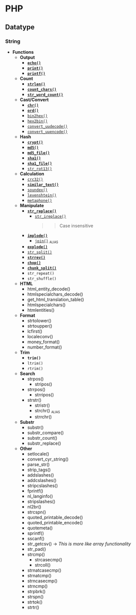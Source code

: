 # PHP
## Datatype
### String
- **Functions**
    - **Output**
        - [**`echo()`**](str-output-echo.php)
        - [**`print()`**](str-output-print.php)
        - [**`printf()`**](str-output-printf.php)
    - **Count**
        - [**`strlen()`**](str-count-len.php)
        - [**`count_chars()`**](str-count-chars.php)
        - [**`str_word_count()`**](str-count-word.php)
    - **Cast/Convert**
        - [**`chr()`**](str-conv-char-ord.php)
        - [**`ord()`**](str-conv-char-ord.php)
        - [`bin2hex()`](str-conv-bin-hex.php)
        - [`hex2bin()`](str-conv-bin-hex.php)
        - [`convert_uudecode()`](str-conv-uu-encode-decode.php)
        - [`convert_uuencode()`](str-conv-uu-encode-decode.php)
    - **Hash**
        - [**`crypt()`**](str-hash-crypt.php)
        - [**`md5()`**](str-hash-crypt.php)
        - [**`md5_file()`**](str-hash-file.php)
        - [**`sha1()`**](str-hash-crypt.php)
        - [**`sha1_file()`**](str-hash-file.php)
        - [`str_rot13()`](str-hash-crypt.php)
    - **Calculation**
        - [`crc32()`](str-calc-crc.php)
        - [**`similar_text()`**](str-calc-similar-text.php)
        - [`soundex()`](str-calc-soundex.php)
        - [`levenshtein()`](str-calc-levenshtein.php)
        - [`metaphone()`](str-calc-metaphone.php)
    - **Manipulate**
        - [**`str_replace()`**](str-man-replace.php)
            - [`str_ireplace()`](str-man-replace.php)
                >> Case insensitive
        - [**`implode()`**](str-man-split-join.php)
            - [`join()`](str-man-split-join.php) <small><sub>ALIAS</sub></small>
        - [**`explode()`**](str-man-split-join.php)
        - [`str_split()`](str-man-split-join.php)
        - [**`strrev()`**](str-man-str-rev.php)
        - [**`chop()`**](str-man-chop.php)
        - [**`chunk_split()`**](str-man-chunk-split.php)
        - `str_repeat()`
        - `str_shuffle()`
    - **HTML**
        - html_entity_decode()
        - htmlspecialchars_decode()
        - get_html_translation_table()
        - htmlspecialchars()
        - htmlentities()
    - **Format**
        - strtolower()
        - strtoupper()
        - lcfirst()
        - localeconv()
        - money_format()
        - number_format()
    - **Trim**
        - **`trim()`**
        - `ltrim()`
        - `rtrim()`
    - **Search**
        - strpos()
            - stripos()
        - strrpos()
            - strripos()
        - strstr()
            - stristr()
            - strchr() <small><sub>ALIAS</sub></small>
            - strrchr()
    - **Substr**
        - substr()
        - substr_compare()
        - substr_count()
        - substr_replace()
    - **Other**
        - setlocale()
        - convert_cyr_string()
        - parse_str()
        - strip_tags()
        - addslashes()
        - addcslashes()
        - stripcslashes()
        - fprintf()
        - nl_langinfo()
        - stripslashes()
        - nl2br()
        - strcspn()
        - quoted_printable_decode()
        - quoted_printable_encode()
        - quotemeta()
        - sprintf()
        - sscanf()
        - str_getcsv() -> *This is more like array functionality*
        - str_pad()
        - strcmp()
            - strcasecmp()
            - strcoll()
        - strnatcasecmp()
        - strnatcmp()
        - strncasecmp()
        - strncmp()
        - strpbrk()
        - strspn()
        - strtok()
        - strtr()
        